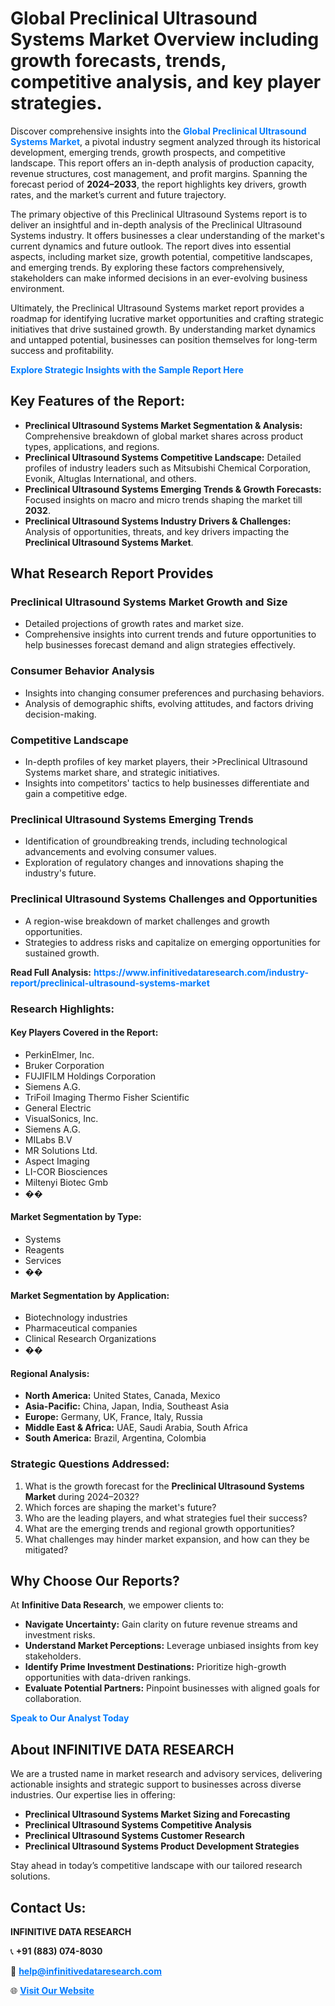 <h1>Global Preclinical Ultrasound Systems Market Overview including growth forecasts, trends, competitive analysis, and key player strategies.</h1>
<p>
Discover comprehensive insights into the 
<a href="https://www.infinitivedataresearch.com/industry-report/preclinical-ultrasound-systems-market" rel="dofollow" style="color: #007BFF; text-decoration: none;"><strong>Global Preclinical Ultrasound Systems Market</strong></a>, a pivotal industry segment analyzed through its historical development, emerging trends, growth prospects, and competitive landscape. This report offers an in-depth analysis of production capacity, revenue structures, cost management, and profit margins. Spanning the forecast period of <strong>2024–2033</strong>, the report highlights key drivers, growth rates, and the market’s current and future trajectory.
</p>
<p>
The primary objective of this Preclinical Ultrasound Systems report is to deliver an insightful and in-depth analysis of the Preclinical Ultrasound Systems industry. It offers businesses a clear understanding of the market's current dynamics and future outlook. The report dives into essential aspects, including market size, growth potential, competitive landscapes, and emerging trends. By exploring these factors comprehensively, stakeholders can make informed decisions in an ever-evolving business environment.
</p>
<p>
Ultimately, the Preclinical Ultrasound Systems market report provides a roadmap for identifying lucrative market opportunities and crafting strategic initiatives that drive sustained growth. By understanding market dynamics and untapped potential, businesses can position themselves for long-term success and profitability.
</p>
<p>
<a href="https://www.infinitivedataresearch.com/request-sample/reportId=109166" style="color: #007BFF; text-decoration: none;"><strong>Explore Strategic Insights with the Sample Report Here</strong></a>
</p>

<h2>Key Features of the Report:</h2>
<ul>
<li><strong>Preclinical Ultrasound Systems Market Segmentation & Analysis:</strong> Comprehensive breakdown of global market shares across product types, applications, and regions.</li>
<li><strong>Preclinical Ultrasound Systems Competitive Landscape:</strong> Detailed profiles of industry leaders such as Mitsubishi Chemical Corporation, Evonik, Altuglas International, and others.</li>
<li><strong>Preclinical Ultrasound Systems Emerging Trends & Growth Forecasts:</strong> Focused insights on macro and micro trends shaping the market till <strong>2032</strong>.</li>
<li><strong>Preclinical Ultrasound Systems Industry Drivers & Challenges:</strong> Analysis of opportunities, threats, and key drivers impacting the <strong>Preclinical Ultrasound Systems Market</strong>.</li>
</ul>

<h2>What Research Report Provides</h2>
<h3>Preclinical Ultrasound Systems Market Growth and Size</h3>
<ul>
<li>Detailed projections of growth rates and market size.</li>
<li>Comprehensive insights into current trends and future opportunities to help businesses forecast demand and align strategies effectively.</li>
</ul>

<h3>Consumer Behavior Analysis</h3>
<ul>
<li>Insights into changing consumer preferences and purchasing behaviors.</li>
<li>Analysis of demographic shifts, evolving attitudes, and factors driving decision-making.</li>
</ul>

<h3>Competitive Landscape</h3>
<ul>
<li>In-depth profiles of key market players, their >Preclinical Ultrasound Systems market share, and strategic initiatives.</li>
<li>Insights into competitors' tactics to help businesses differentiate and gain a competitive edge.</li>
</ul>

<h3>Preclinical Ultrasound Systems Emerging Trends</h3>
<ul>
<li>Identification of groundbreaking trends, including technological advancements and evolving consumer values.</li>
<li>Exploration of regulatory changes and innovations shaping the industry's future.</li>
</ul>

<h3>Preclinical Ultrasound Systems Challenges and Opportunities</h3>
<ul>
<li>A region-wise breakdown of market challenges and growth opportunities.</li>
<li>Strategies to address risks and capitalize on emerging opportunities for sustained growth.</li>
</ul>
<p><strong>Read Full Analysis:</strong> <a href="https://www.infinitivedataresearch.com/industry-report/preclinical-ultrasound-systems-market" rel="dofollow" style="color: #007BFF; text-decoration: none;"><strong>https://www.infinitivedataresearch.com/industry-report/preclinical-ultrasound-systems-market</strong></a></p>
<h3>Research Highlights:</h3>
<h4>Key Players Covered in the Report:</h4>
<ul><li>PerkinElmer, Inc.</li><li>Bruker Corporation</li><li>FUJIFILM Holdings Corporation</li><li>Siemens A.G.</li><li>TriFoil Imaging Thermo Fisher Scientific</li><li>General Electric</li><li>VisualSonics, Inc.</li><li>Siemens A.G.</li><li>MILabs B.V</li><li>MR Solutions Ltd.</li><li>Aspect Imaging</li><li>LI-COR Biosciences</li><li>Miltenyi Biotec Gmb</li><li>��</li></ul>
<h4>Market Segmentation by Type:</h4>
<ul><li>Systems</li><li>Reagents</li><li>Services</li><li>��</li></ul>
<h4>Market Segmentation by Application:</h4>
<ul><li>Biotechnology industries</li><li>Pharmaceutical companies</li><li>Clinical Research Organizations</li><li>��</li></ul>

<h4>Regional Analysis:</h4>
<ul>
<li><strong>North America:</strong> United States, Canada, Mexico</li>
<li><strong>Asia-Pacific:</strong> China, Japan, India, Southeast Asia</li>
<li><strong>Europe:</strong> Germany, UK, France, Italy, Russia</li>
<li><strong>Middle East & Africa:</strong> UAE, Saudi Arabia, South Africa</li>
<li><strong>South America:</strong> Brazil, Argentina, Colombia</li>
</ul>

<h3>Strategic Questions Addressed:</h3>
<ol>
<li>What is the growth forecast for the <strong>Preclinical Ultrasound Systems Market</strong> during 2024–2032?</li>
<li>Which forces are shaping the market's future?</li>
<li>Who are the leading players, and what strategies fuel their success?</li>
<li>What are the emerging trends and regional growth opportunities?</li>
<li>What challenges may hinder market expansion, and how can they be mitigated?</li>
</ol>

<h2>Why Choose Our Reports?</h2>
<p>At <strong>Infinitive Data Research</strong>, we empower clients to:</p>
<ul>
<li><strong>Navigate Uncertainty:</strong> Gain clarity on future revenue streams and investment risks.</li>
<li><strong>Understand Market Perceptions:</strong> Leverage unbiased insights from key stakeholders.</li>
<li><strong>Identify Prime Investment Destinations:</strong> Prioritize high-growth opportunities with data-driven rankings.</li>
<li><strong>Evaluate Potential Partners:</strong> Pinpoint businesses with aligned goals for collaboration.</li>
</ul>
<p><a href="https://www.infinitivedataresearch.com/industry-report/preclinical-ultrasound-systems-market" rel="dofollow" style="color: #007BFF; text-decoration: none;"><strong>Speak to Our Analyst Today</strong></a></p>

<h2>About INFINITIVE DATA RESEARCH</h2>
<p>We are a trusted name in market research and advisory services, delivering actionable insights and strategic support to businesses across diverse industries. Our expertise lies in offering:</p>
<ul>
<li><strong>Preclinical Ultrasound Systems Market Sizing and Forecasting</strong></li>
<li><strong>Preclinical Ultrasound Systems Competitive Analysis</strong></li>
<li><strong>Preclinical Ultrasound Systems Customer Research</strong></li>
<li><strong>Preclinical Ultrasound Systems Product Development Strategies</strong></li>
</ul>
<p>Stay ahead in today’s competitive landscape with our tailored research solutions.</p>

<h2>Contact Us:</h2>
<p><strong>INFINITIVE DATA RESEARCH</strong></p>
<p>📞 <strong>+91 (883) 074-8030</strong></p>
<p>📧 <strong><a href="mailto:help@infinitivedataresearch.com" style="color: #007BFF;">help@infinitivedataresearch.com</a></strong></p>
<p>🌐 <strong><a href="https://www.infinitivedataresearch.com" rel="dofollow" style="color: #007BFF;">Visit Our Website</a></strong></p>